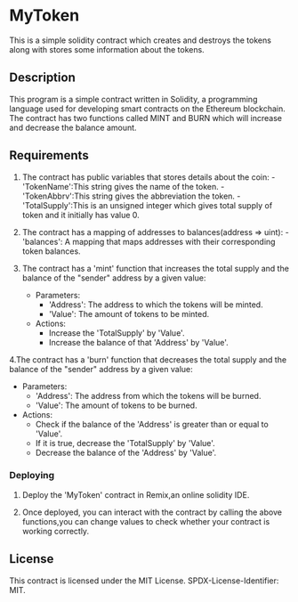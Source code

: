 # MyToken

This is a simple solidity contract which creates and destroys the tokens along with stores some information about the tokens.

## Description

This program is a simple contract written in Solidity, a programming language used for developing smart contracts on the Ethereum blockchain. The contract has two functions called MINT and BURN which will increase and decrease the balance amount.

## Requirements

1. The contract has public variables that stores details about the coin:
   -'TokenName':This string gives the name of the token.
   -'TokenAbbrv':This string gives the abbreviation the token.
   -'TotalSupply':This is an unsigned integer which gives total supply of token and it initially has value 0.

2. The contract has a mapping of addresses to balances(address => uint):
   -'balances': A mapping that maps addresses with their corresponding token balances.

3. The contract has a 'mint' function that increases the total supply and the balance of the "sender" address by a given value:
   - Parameters:
     - 'Address': The address to which the tokens will be minted.
     - 'Value': The amount of tokens to be minted.
   - Actions:
     - Increase the 'TotalSupply' by 'Value'.
     - Increase the balance of that 'Address' by 'Value'.

  4.The contract has a 'burn' function that decreases the total supply and the balance of the "sender" address by a given value:
   - Parameters:
     - 'Address': The address from which the tokens will be burned.
     - 'Value': The amount of tokens to be burned.
   - Actions:
     - Check if the balance of the 'Address' is greater than or equal to 'Value'.
     - If it is true, decrease the 'TotalSupply' by 'Value'.
     - Decrease the balance of the 'Address' by 'Value'.
    
### Deploying

1. Deploy the 'MyToken' contract in Remix,an online solidity IDE.

2. Once deployed, you can interact with the contract by calling the above functions,you can change values to check whether your contract is working correctly.

## License

This contract is licensed under the MIT License. SPDX-License-Identifier: MIT.

